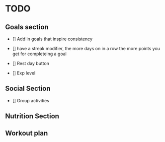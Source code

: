# TODO

## Goals section
- [] Add in goals that inspire consistency
- [] have a streak modifier, the more days on in a row the more points you get for completeing a goal
- [] Rest day button 

- [] Exp level





## Social Section
- [] Group activities


## Nutrition Section 


## Workout plan

